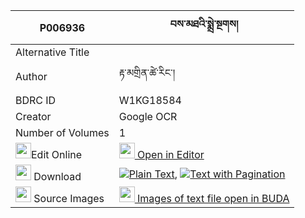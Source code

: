 |P006936|བས་མཐའི་སྨྲེ་སྔགས། 
| --- | --- 
|Alternative Title |
|Author| རྟ་མགྲིན་ཚེ་རིང་།
|BDRC ID | W1KG18584
|Creator | Google OCR
|Number of Volumes| 1
|<img width="25" src="https://img.icons8.com/color/25/000000/edit-property.png">Edit Online| [<img width="25" src="https://avatars.githubusercontent.com/u/45091458?s=200&v=4"> Open in Editor](http://editor.openpecha.org/P006936)
|<img width="25" src="https://img.icons8.com/fluent/48/000000/download-2.png"/>  Download | [![](https://img.icons8.com/color/20/000000/txt.png)Plain Text](https://github.com/Openpecha/P006936/releases/download/v1/beta_i_mengak_plain_P006936.zip), [![](https://img.icons8.com/color/20/000000/txt.png)Text with Pagination](https://github.com/Openpecha/P006936/releases/download/v1/beta_i_mengak_pages_P006936.zip)
|<img width="25" src="https://img.icons8.com/plasticine/100/000000/pictures-folder.png"/>  Source Images | [<img width="25" src="https://library.bdrc.io/icons/BUDA-small.svg"> Images of text file open in BUDA](https://library.bdrc.io/show/bdr:W1KG18584)